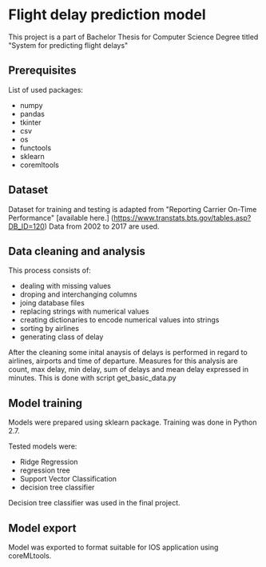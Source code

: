 # Flight delay prediction model

This project is a part of Bachelor Thesis for Computer Science Degree titled "System for predicting flight delays"

## Prerequisites

List of used packages:
* numpy
* pandas
* tkinter
* csv
* os
* functools
* sklearn
* coremltools

## Dataset

Dataset for training and testing is adapted from "Reporting Carrier On-Time Performance" [available here.] (https://www.transtats.bts.gov/tables.asp?DB_ID=120)
Data from 2002 to 2017 are used.

## Data cleaning and analysis

This process consists of:
* dealing with missing values
* droping and interchanging columns
* joing database files
* replacing strings with numerical values
* creating dictionaries to encode numerical values into strings
* sorting by airlines
* generating class of delay

After the cleaning some inital anaysis of delays is performed in regard to airlines, airports and time of departure. 
Measures for this analysis are count, max delay, min delay, sum of delays and mean delay expressed in minutes.
This is done with script get_basic_data.py

## Model training

Models were prepared using sklearn package. Training was done in Python 2.7.

Tested models were:
* Ridge Regression
* regression tree
* Support Vector Classification
* decision tree classifier

Decision tree classifier was used in the final project.

## Model export

Model was exported to format suitable for IOS application using coreMLtools.



